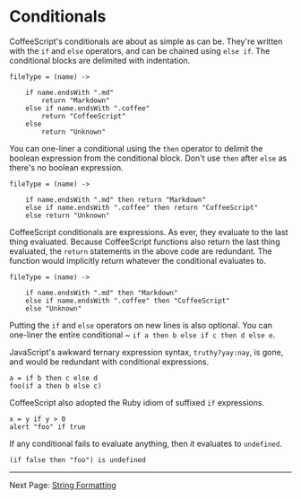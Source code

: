# Conditionals

CoffeeScript's conditionals are about as simple as can be. They're written with the `if`
and `else` operators, and can be chained using `else if`. The conditional blocks are
delimited with indentation.

    fileType = (name) ->

        if name.endsWith ".md"
            return "Markdown"
        else if name.endsWith ".coffee"
            return "CoffeeScript"
        else
            return "Unknown"

You can one-liner a conditional using the `then` operator to delimit the boolean expression
from the conditional block. Don't use `then` after `else` as there's no boolean expression.

    fileType = (name) ->

        if name.endsWith ".md" then return "Markdown"
        else if name.endsWith ".coffee" then return "CoffeeScript"
        else return "Unknown"

CoffeeScript conditionals are expressions. As ever, they evaluate to the last thing
evaluated. Because CoffeeScript functions also return the last thing evaluated, the `return`
statements in the above code are redundant. The function would implicitly return whatever
the conditional evaluates to.

    fileType = (name) ->

        if name.endsWith ".md" then "Markdown"
        else if name.endsWith ".coffee" then "CoffeeScript"
        else "Unknown"

Putting the `if` and `else` operators on new lines is also optional. You can one-liner the
entire conditional ~ `if a then b else if c then d else e`.

JavaScript's awkward ternary expression syntax, `truthy?yay:nay`, is gone, and would be
redundant with conditional expressions.

    a = if b then c else d
    foo(if a then b else c)

CoffeeScript also adopted the Ruby idiom of suffixed `if` expressions.

    x = y if y > 0
    alert "foo" if true

If any conditional fails to evaluate anything, then *it* evaluates to `undefined`.

    (if false then "foo") is undefined

---

Next Page: [String Formatting](/docs/book/string_formatting.md)
